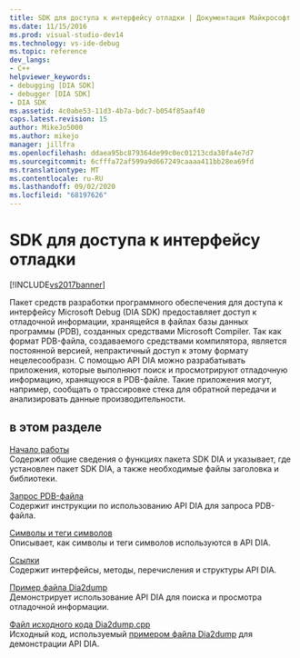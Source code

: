 ```yaml
---
title: SDK для доступа к интерфейсу отладки | Документация Майкрософт
ms.date: 11/15/2016
ms.prod: visual-studio-dev14
ms.technology: vs-ide-debug
ms.topic: reference
dev_langs:
- C++
helpviewer_keywords:
- debugging [DIA SDK]
- debugger [DIA SDK]
- DIA SDK
ms.assetid: 4c0abe53-11d3-4b7a-bdc7-b054f85aaf40
caps.latest.revision: 15
author: MikeJo5000
ms.author: mikejo
manager: jillfra
ms.openlocfilehash: ddaea95bc879364de99c0ec01213cda30fa4e7d7
ms.sourcegitcommit: 6cfffa72af599a9d667249caaaa411bb28ea69fd
ms.translationtype: MT
ms.contentlocale: ru-RU
ms.lasthandoff: 09/02/2020
ms.locfileid: "68197626"
---
```

# <a name="debug-interface-access-sdk"></a>SDK для доступа к интерфейсу отладки
[!INCLUDE[vs2017banner](../../includes/vs2017banner.md)]

Пакет средств разработки программного обеспечения для доступа к интерфейсу Microsoft Debug (DIA SDK) предоставляет доступ к отладочной информации, хранящейся в файлах базы данных программы (PDB), созданных средствами Microsoft Compiler. Так как формат PDB-файла, создаваемого средствами компилятора, является постоянной версией, непрактичный доступ к этому формату нецелесообразн. С помощью API DIA можно разрабатывать приложения, которые выполняют поиск и просмотрируют отладочную информацию, хранящуюся в PDB-файле. Такие приложения могут, например, сообщать о трассировке стека для обратной передачи и анализировать данные производительности.  
  
## <a name="in-this-section"></a>в этом разделе  
 [Начало работы](../../debugger/debug-interface-access/getting-started-debug-interface-access-sdk.md)  
 Содержит общие сведения о функциях пакета SDK DIA и указывает, где установлен пакет SDK DIA, а также необходимые файлы заголовка и библиотеки.  
  
 [Запрос PDB-файла](../../debugger/debug-interface-access/querying-the-dot-pdb-file.md)  
 Содержит инструкции по использованию API DIA для запроса PDB-файла.  
  
 [Символы и теги символов](../../debugger/debug-interface-access/symbols-and-symbol-tags.md)  
 Описывает, как символы и теги символов используются в API DIA.  
  
 [Ссылки](../../debugger/debug-interface-access/debug-interface-access-sdk-reference.md)  
 Содержит интерфейсы, методы, перечисления и структуры API DIA.  
  
 [Пример файла Dia2dump](../../debugger/debug-interface-access/dia2dump-sample.md)  
 Демонстрирует использование API DIA для поиска и просмотра отладочной информации.  
  
 [Файл исходного кода Dia2dump.cpp](../../debugger/debug-interface-access/dia2dump-cpp-source-file.md)  
 Исходный код, используемый [примером файла Dia2dump](../../debugger/debug-interface-access/dia2dump-sample.md) для демонстрации API DIA.
